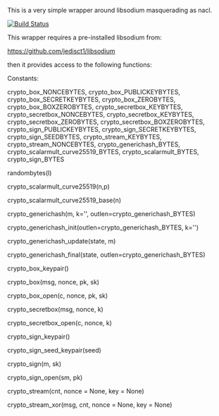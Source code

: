 This is a very simple wrapper around libsodium masquerading as nacl.

[![Build Status](https://travis-ci.org/stef/pysodium.svg?branch=master)](https://travis-ci.org/stef/pysodium)

This wrapper requires a pre-installed libsodium from:

   https://github.com/jedisct1/libsodium

then it provides access to the following functions:

Constants:

crypto_box_NONCEBYTES, crypto_box_PUBLICKEYBYTES,
crypto_box_SECRETKEYBYTES, crypto_box_ZEROBYTES,
crypto_box_BOXZEROBYTES, crypto_secretbox_KEYBYTES,
crypto_secretbox_NONCEBYTES, crypto_secretbox_KEYBYTES,
crypto_secretbox_ZEROBYTES, crypto_secretbox_BOXZEROBYTES,
crypto_sign_PUBLICKEYBYTES, crypto_sign_SECRETKEYBYTES,
crypto_sign_SEEDBYTES,
crypto_stream_KEYBYTES, crypto_stream_NONCEBYTES,
crypto_generichash_BYTES, crypto_scalarmult_curve25519_BYTES,
crypto_scalarmult_BYTES, crypto_sign_BYTES

randombytes(l)

crypto_scalarmult_curve25519(n,p)

crypto_scalarmult_curve25519_base(n)

crypto_generichash(m, k='', outlen=crypto_generichash_BYTES)

crypto_generichash_init(outlen=crypto_generichash_BYTES, k='')

crypto_generichash_update(state, m)

crypto_generichash_final(state, outlen=crypto_generichash_BYTES)

crypto_box_keypair()

crypto_box(msg, nonce, pk, sk)

crypto_box_open(c, nonce, pk, sk)

crypto_secretbox(msg, nonce, k)

crypto_secretbox_open(c, nonce, k)

crypto_sign_keypair()

crypto_sign_seed_keypair(seed)

crypto_sign(m, sk)

crypto_sign_open(sm, pk)

crypto_stream(cnt, nonce = None, key = None)

crypto_stream_xor(msg, cnt, nonce = None, key = None)
